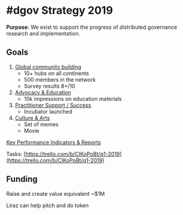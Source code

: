# \#dgov Strategy 2019

**Purpose**: We exist to support the progress of distributed governance research and implementation.

## Goals

1. [Global community building](community-building.md)
   * 10+ hubs on all continents
   * 500 members in the network
   * Survey results 8+/10
2. [Advocacy & Education](advocacy-and-education.md)
   * 10k impressions on education materials
3. [Practitioner Support / Success ](practitioner-support-success.md)
   * Incubator launched
4. [Culture & Arts](arts-and-inspiration.md)
   * Set of memes
   * Movie

[Key Performance Indicators & Reports](https://docs.google.com/spreadsheets/d/1B0XGN2uMeStBHcOcr0VySbSzYz_V67zmKCjJ-NBwvNU/edit?usp=sharing)

Tasks: [https://trello.com/b/CIKoPoBt/q1-2019](https://trello.com/b/CIKoPoBt/q1-2019)

## Funding

Raise and create value equivalent ~$1M

Liraz can help pitch and do token

